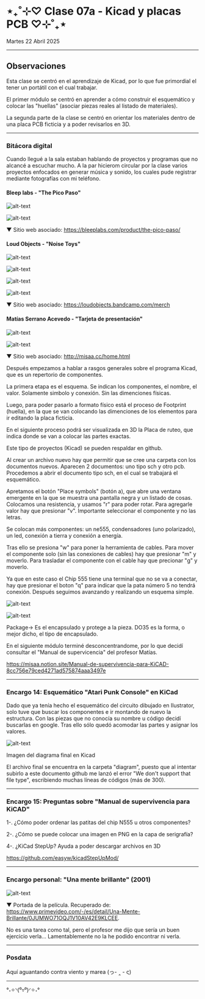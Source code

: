# ⋆₊˚⊹♡ Clase 07a - Kicad y placas PCB ♡⊹˚₊⋆

Martes 22 Abril 2025

***

## Observaciones

Esta clase se centró en el aprendizaje de Kicad, por lo que fue primordial el tener un portátil con el cual trabajar.

El primer módulo se centró en aprender a cómo construir el esquemático y colocar las "huellas" (asociar piezas reales al listado de materiales).

La segunda parte de la clase se centró en orientar los materiales dentro de una placa PCB ficticia y a poder revisarlos en 3D.

***

### Bitácora digital

Cuando llegué a la sala estaban hablando de proyectos y programas que no alcancé a escuchar mucho. A la par hicierom circular por la clase varios proyectos enfocados en generar música y sonido, los cuales pude registrar mediante fotografías con mi teléfono.

#### Bleep labs - "The Pico Paso"

![alt-text](./archivos/001.jpeg)

![alt-text](./archivos/002.jpeg)

▼ Sitio web asociado: <https://bleeplabs.com/product/the-pico-paso/>

#### Loud Objects - "Noise Toys"

![alt-text](./archivos/003.jpeg)

![alt-text](./archivos/004.jpeg)

![alt-text](./archivos/005.jpeg)

![alt-text](./archivos/006.jpeg)

▼ Sitio web asociado: <https://loudobjects.bandcamp.com/merch>

#### Matías Serrano Acevedo - "Tarjeta de presentación"

![alt-text](./archivos/007.jpeg)

![alt-text](./archivos/008.jpeg)

▼ Sitio web asociado: <http://misaa.cc/home.html>

Después empezamos a hablar a rasgos generales sobre el programa Kicad, que es un repertorio de componentes.

La primera etapa es el esquema. Se indican los componentes, el nombre, el valor. Solamente simbolo y conexión. Sin las dimenciones físicas.

Luego, para poder pasarlo a formato físico está el proceso de Footprint (huella), en la que se van colocando las dimenciones de los elementos para ir editando la placa ficticia.

En el siguiente proceso podrá ser visualizada en 3D la Placa de ruteo, que indica donde se van a colocar las partes exactas.

Este tipo de proyectos (Kicad) se pueden respaldar en github.

Al crear un archivo nuevo hay que permitir que se cree una carpeta con los documentos nuevos.
Aparecen 2 documentos: uno tipo sch y otro pcb. Procedemos a abrir el documento tipo sch, en el cual se trabajará el esquemático.

Apretamos el botón "Place symbols" (botón a), que abre una ventana emergente en la que se muestra una pantalla negra y un listado de cosas. Colocamos una resistencia, y usamos "r" para poder rotar. Para agregarle valor hay que presionar "v". Importante seleccionar el componente y no las letras.

Se colocan más componentes: un ne555, condensadores (uno polarizado), un led, conexión a tierra y conexión a energía.

Tras ello se presiona "w" para poner la herramienta de cables. Para mover el componente solo (sin las conexiones de cables) hay que presionar "m" y moverlo. Para trasladar el componente con el cable hay que precionar "g" y moverlo.

Ya que en este caso el Chip 555 tiene una terminal que no se va a conectar, hay que presionar el boton "q" para indicar que la pata número 5 no tendrá conexión. Después seguimos avanzando y realizando un esquema simple.

![alt-text](./archivos/009.png)

![alt-text](./archivos/010.png)

Package-> Es el encapsulado y protege a la pieza. DO35 es la forma, o mejor dicho, el tipo de encapsulado.

En el siguiente módulo terminé desconcentrandome, por lo que decidí consultar el "Manual de supervicencia" del profesor Matías.

<https://misaa.notion.site/Manual-de-supervivencia-para-KiCAD-8cc756e79ced4271ad575874aaa3497e>

***

### Encargo 14: Esquemático "Atari Punk Console" en KiCad

Dado que ya tenía hecho el esquemático del circuito dibujado en Ilustrator, solo tuve que buscar los componentes e ir montando de nuevo la estructura. Con las piezas que no conocía su nombre u código decidí buscarlas en google. Tras ello sólo quedó acomodar las partes y asignar los valores.

![alt-text](./archivos/011.png)

Imagen del diagrama final en Kicad

El archivo final se encuentra en la carpeta "diagram", puesto que al intentar subirlo a este documento github me lanzó el error "We don't support that file type", escribiendo muchas líneas de códigos (más de 300).

***

### Encargo 15: Preguntas sobre "Manual de supervivencia para KiCAD"

1-. ¿Cómo poder ordenar las patitas del chip N555 u otros componentes?

2-. ¿Cómo se puede colocar una imagen en PNG en la capa de serigrafía?

4-. ¿KiCad StepUp? Ayuda a poder descargar archivos en 3D

<https://github.com/easyw/kicadStepUpMod/>

***

### Encargo personal: "Una mente brillante" (2001)

![alt-text](./archivos/012.jpg)

▼ Portada de la película. Recuperado de: https://www.primevideo.com/-/es/detail/Una-Mente-Brillante/0JUMWO71OQJ1V10AV42E9KLCEE.

No es una tarea como tal, pero el profesor me dijo que sería un buen ejercicio verla... Lamentablemente no la he podido encontrar ni verla.

***

### Posdata

Aquí aguantando contra viento y marea (っ- ‸ - ς)

***

°˖✧◝(⁰▿⁰)◜✧˖°
